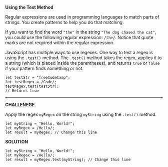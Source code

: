 **Using the Test Method**

Regular expressions are used in programming languages to match parts of strings. You create patterns to help you do that matching.

If you want to find the word `"the"` in the string `"The dog chased the cat"`, you could use the following regular expression: `/the/`. Notice that quote marks are not required within the regular expression.

JavaScript has multiple ways to use regexes. One way to test a regex is using the `.test()` method. The `.test()` method takes the regex, applies it to a string (which is placed inside the parentheses), and returns `true` or `false` if your pattern finds something or not.

```
let testStr = "freeCodeCamp";
let testRegex = /Code/;
testRegex.test(testStr);
// Returns true
```

---------------------

**CHALLENEGE**

Apply the regex `myRegex` on the string `myString` using the `.test()` method.

```
let myString = "Hello, World!";
let myRegex = /Hello/;
let result = myRegex; // Change this line
```

**SOLUTION**

```
let myString = "Hello, World!";
let myRegex = /Hello/;
let result = myRegex.test(myString); // Change this line

```
